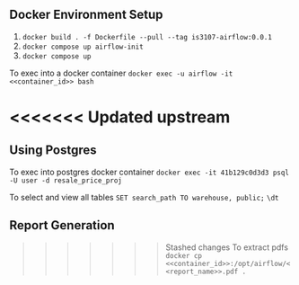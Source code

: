 ## Docker Environment Setup
1. `docker build . -f Dockerfile --pull --tag is3107-airflow:0.0.1`
2. `docker compose up airflow-init`
3. `docker compose up`

To exec into a docker container
```docker exec -u airflow -it <<container_id>> bash```

<<<<<<< Updated upstream
=======
## Using Postgres
To exec into postgres docker container
```docker exec -it 41b129c0d3d3 psql -U user -d resale_price_proj```

To select and view all tables
```SET search_path TO warehouse, public;```
```\dt```

## Report Generation
>>>>>>> Stashed changes
To extract pdfs
```docker cp <<container_id>>:/opt/airflow/<<report_name>>.pdf .```